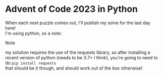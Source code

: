 # Advent of Code 2023 in Python

When each next puzzle comes out, I'll publish my solve for the last day here!  
I'm using python, so a note:

> [!NOTE]
> my solution requires the use of the requests library, so after installing a recent version of python (needs to be 3.7+ I think), you're going to need to do
> `pip install requests`  
> that should be it though, and should work out of the box otherwise!
>
